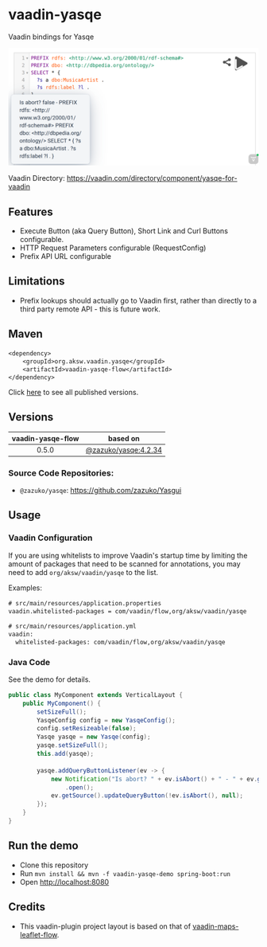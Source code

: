 # vaadin-yasqe
Vaadin bindings for Yasqe

<img src="docs/images/2024-02-09-vaadin-yasqe.png" width="550px" />

Vaadin Directory: https://vaadin.com/directory/component/yasqe-for-vaadin

## Features

* Execute Button (aka Query Button), Short Link and Curl Buttons configurable.
* HTTP Request Parameters configurable (RequestConfig)
* Prefix API URL configurable

## Limitations

* Prefix lookups should actually go to Vaadin first, rather than directly to a third party remote API - this is future work.

## Maven

```
<dependency>
    <groupId>org.aksw.vaadin.yasqe</groupId>
    <artifactId>vaadin-yasqe-flow</artifactId>
</dependency>
```

Click [here](https://central.sonatype.com/artifact/org.aksw.vaadin.yasqe/vaadin-yasqe-flow) to see all published versions.

## Versions

| vaadin-yasqe-flow | based on |
|:-----------------:|:--------:|
|             0.5.0 | [@zazuko/yasqe:4.2.34](https://www.npmjs.com/package/@zazuko/yasqe/v/4.2.34) |


### Source Code Repositories:

* `@zazuko/yasqe`: https://github.com/zazuko/Yasgui

## Usage

### Vaadin Configuration

If you are using whitelists to improve Vaadin's startup time by limiting the amount of packages that need to be scanned for annotations, you may need to add `org/aksw/vaadin/yasqe` to the list.

Examples:

```
# src/main/resources/application.properties
vaadin.whitelisted-packages = com/vaadin/flow,org/aksw/vaadin/yasqe
```

```
# src/main/resources/application.yml
vaadin:
  whitelisted-packages: com/vaadin/flow,org/aksw/vaadin/yasqe
```

### Java Code

See the demo for details.

```java
public class MyComponent extends VerticalLayout {
    public MyComponent() {
        setSizeFull();
        YasqeConfig config = new YasqeConfig();
        config.setResizeable(false);
        Yasqe yasqe = new Yasqe(config);
        yasqe.setSizeFull();
        this.add(yasqe);

        yasqe.addQueryButtonListener(ev -> {
            new Notification("Is abort? " + ev.isAbort() + " - " + ev.getValue(), 5000)
                .open();
            ev.getSource().updateQueryButton(!ev.isAbort(), null);
        });
    }
}
```

## Run the demo

* Clone this repository
* Run `mvn install && mvn -f vaadin-yasqe-demo spring-boot:run`
* Open <a href="http://localhost:8080" target="_blank">http://localhost:8080</a>


## Credits

* This vaadin-plugin project layout is based on that of [vaadin-maps-leaflet-flow](https://github.com/xdev-software/vaadin-maps-leaflet-flow).
